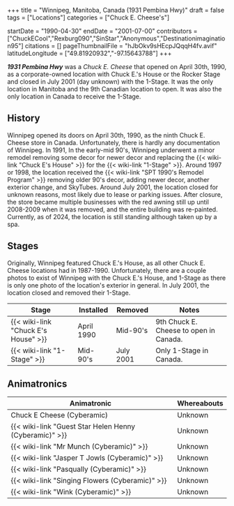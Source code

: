 +++
title = "Winnipeg, Manitoba, Canada (1931 Pembina Hwy)"
draft = false
tags = ["Locations"]
categories = ["Chuck E. Cheese's"]


startDate = "1990-04-30"
endDate = "2001-07-00"
contributors = ["ChuckECool","Rexburg090","SinStar","Anonymous","Destinationimagination95"]
citations = []
pageThumbnailFile = "hJbOkv9sHEcpJQqqH4fv.avif"
latitudeLongitude = ["49.81920932","-97.15643788"]
+++

***1931 Pembina Hwy*** was a *Chuck E. Cheese* that opened on April 30th, 1990, as a corporate-owned location with Chuck E.'s House or the Rocker Stage and closed in July 2001 (day unknown) with the 1-Stage. It was the only location in Manitoba and the 9th Canadian location to open. It was also the only location in Canada to receive the 1-Stage.

## History

Winnipeg opened its doors on April 30th, 1990, as the ninth Chuck E. Cheese store in Canada. Unfortunately, there is hardly any documentation of Winnipeg. In 1991, In the early-mid 90's, Winnipeg underwent a minor remodel removing some decor for newer decor and replacing the {{< wiki-link "Chuck E's House" >}} for the {{< wiki-link "1-Stage" >}}. Around 1997 or 1998, the location received the {{< wiki-link "SPT 1990's Remodel Program" >}} removing older 90's decor, adding newer decor, another exterior change, and SkyTubes. Around July 2001, the location closed for unknown reasons, most likely due to lease or parking issues. After closure, the store became multiple businesses with the red awning still up until 2008-2009 when it was removed, and the entire building was re-painted. Currently, as of 2024, the location is still standing although taken up by a spa.

## Stages

Originally, Winnipeg featured Chuck E.'s House, as all other Chuck E. Cheese locations had in 1987-1990. Unfortunately, there are a couple photos to exist of Winnipeg with the Chuck E.'s House, and 1-Stage as there is only one photo of the location's exterior in general. In July 2001, the location closed and removed their 1-Stage.

| Stage                                     | Installed  | Removed   | Notes                                  |
|-------------------------------------------|------------|-----------|----------------------------------------|
| {{< wiki-link "Chuck E's House" >}} | April 1990 | Mid-90's  | 9th Chuck E. Cheese to open in Canada. |
| {{< wiki-link "1-Stage" >}}         | Mid-90's   | July 2001 | Only 1-Stage in Canada.                |

## Animatronics

| Animatronic                                                  | Whereabouts |
|--------------------------------------------------------------|-------------|
| Chuck E Cheese (Cyberamic)                                   | Unknown     |
| {{< wiki-link "Guest Star Helen Henny (Cyberamic)" >}} | Unknown     |
| {{< wiki-link "Mr Munch (Cyberamic)" >}}               | Unknown     |
| {{< wiki-link "Jasper T Jowls (Cyberamic)" >}}         | Unknown     |
| {{< wiki-link "Pasqually (Cyberamic)" >}}              | Unknown     |
| {{< wiki-link "Singing Flowers (Cyberamic)" >}}        | Unknown     |
| {{< wiki-link "Wink (Cyberamic)" >}}                   | Unknown     |